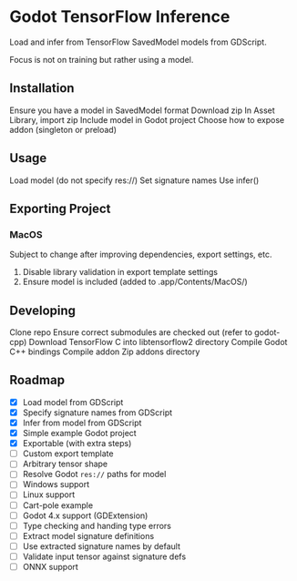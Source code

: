 # Godot TensorFlow Inference

Load and infer from TensorFlow SavedModel models from GDScript.

Focus is not on training but rather using a model.

## Installation

Ensure you have a model in SavedModel format
Download zip
In Asset Library, import zip
Include model in Godot project
Choose how to expose addon (singleton or preload)

## Usage

Load model (do not specify res://)
Set signature names
Use infer()

## Exporting Project

### MacOS

Subject to change after improving dependencies, export settings, etc.

1. Disable library validation in export template settings
1. Ensure model is included (added to .app/Contents/MacOS/)

## Developing

Clone repo
Ensure correct submodules are checked out (refer to godot-cpp)
Download TensorFlow C into libtensorflow2 directory
Compile Godot C++ bindings
Compile addon
Zip addons directory

## Roadmap

- [x] Load model from GDScript
- [x] Specify signature names from GDScript
- [x] Infer from model from GDScript
- [x] Simple example Godot project
- [x] Exportable (with extra steps)
- [ ] Custom export template
- [ ] Arbitrary tensor shape
- [ ] Resolve Godot `res://` paths for model
- [ ] Windows support
- [ ] Linux support
- [ ] Cart-pole example
- [ ] Godot 4.x support (GDExtension)
- [ ] Type checking and handing type errors
- [ ] Extract model signature definitions
- [ ] Use extracted signature names by default
- [ ] Validate input tensor against signature defs
- [ ] ONNX support
